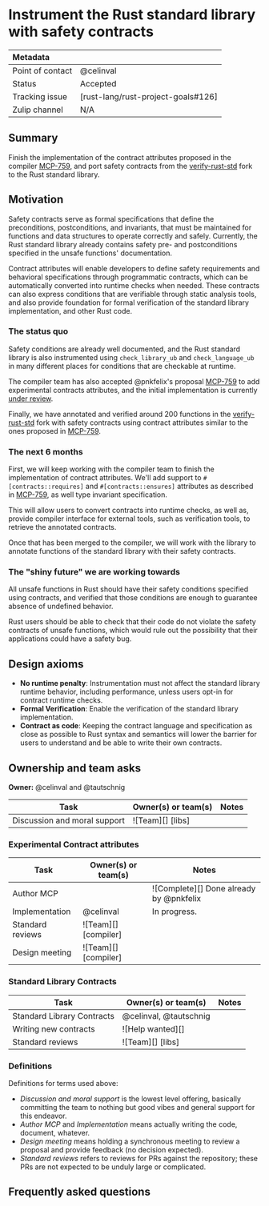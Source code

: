 # Instrument the Rust standard library with safety contracts

| Metadata         |                                    |
|:-----------------|------------------------------------|
| Point of contact | @celinval                          |
| Status           | Accepted                           |
| Tracking issue   | [rust-lang/rust-project-goals#126] |
| Zulip channel    | N/A                                |
## Summary

Finish the implementation of the contract attributes proposed in the compiler [MCP-759],
and port safety contracts from the [verify-rust-std] fork to the Rust standard library.

## Motivation

Safety contracts serve as formal specifications that define the preconditions, postconditions, and invariants,
that must be maintained for functions and data structures to operate correctly and safely.
Currently, the Rust standard library already contains safety pre- and postconditions specified in the unsafe functions'
documentation.

Contract attributes will enable developers to define safety requirements and behavioral specifications through programmatic contracts,
which can be automatically converted into runtime checks when needed.
These contracts can also express conditions that are verifiable through static analysis tools,
and also provide foundation for formal verification of the standard library implementation, and other Rust code.

### The status quo

Safety conditions are already well documented, and the Rust standard library is also instrumented using
`check_library_ub` and `check_language_ub` in many different places for conditions that are checkable at runtime.

The compiler team has also accepted @pnkfelix's proposal [MCP-759] to add experimental contracts attributes, and
the initial implementation is currently [under review](https://github.com/rust-lang/rust/pull/128045).

Finally, we have annotated and verified around 200 functions in the [verify-rust-std] fork with safety contracts using
contract attributes similar to the ones proposed in [MCP-759].

### The next 6 months

First, we will keep working with the compiler team to finish the implementation of contract attributes.
We'll add support to `#[contracts::requires]` and `#[contracts::ensures]` attributes as described in [MCP-759],
as well type invariant specification.

This will allow users to convert contracts into runtime checks, as well as, provide compiler interface
for external tools, such as verification tools, to retrieve the annotated contracts.

Once that has been merged to the compiler, we will work with the library to annotate functions of the standard library
with their safety contracts.

### The "shiny future" we are working towards

All unsafe functions in Rust should have their safety conditions specified using contracts, and verified that those
conditions are enough to guarantee absence of undefined behavior.

Rust users should be able to check that their code do not violate the safety contracts of unsafe functions, which
would rule out the possibility that their applications could have a safety bug.

## Design axioms

- **No runtime penalty**: Instrumentation must not affect the standard library runtime behavior, including performance, 
unless users opt-in for contract runtime checks.
- **Formal Verification**: Enable the verification of the standard library implementation.
- **Contract as code**: Keeping the contract language and specification as close as possible to Rust syntax and
  semantics will lower the barrier for users to understand and be able to write their own contracts.

## Ownership and team asks

**Owner:** @celinval and @tautschnig

| Task                         | Owner(s) or team(s) | Notes |
|------------------------------|---------------------|-------|
| Discussion and moral support | ![Team][] [libs]    |       |

### Experimental Contract attributes

| Task             | Owner(s) or team(s)  | Notes                                   |
|------------------|----------------------|-----------------------------------------|
| Author MCP       |                      | ![Complete][] Done already by @pnkfelix |
| Implementation   | @celinval            | In progress.                            |
| Standard reviews | ![Team][] [compiler] |                                         |
| Design meeting   | ![Team][] [compiler] |                                         |

### Standard Library Contracts

| Task                       | Owner(s) or team(s)    | Notes |
|----------------------------|------------------------|-------|
| Standard Library Contracts | @celinval, @tautschnig |       |
| Writing new contracts      | ![Help wanted][]       |       |
| Standard reviews           | ![Team][] [libs]       |       |
### Definitions

Definitions for terms used above:

* *Discussion and moral support* is the lowest level offering, basically committing the team to nothing but good vibes and general support for this endeavor.
* *Author MCP* and *Implementation* means actually writing the code, document, whatever.
* *Design meeting* means holding a synchronous meeting to review a proposal and provide feedback (no decision expected).
* *Standard reviews* refers to reviews for PRs against the repository; these PRs are not expected to be unduly large or complicated.

## Frequently asked questions

[verify-rust-std]: https://github.com/model-checking/verify-rust-std
[MCP-759]: https://github.com/rust-lang/compiler-team/issues/759
